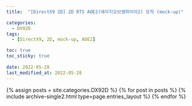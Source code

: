 ```yaml
---
title:  "[DirectX9 2D] 2D RTS AOE2(에이지오브엠파이어2) 모작 (mock-up)"

categories:
  - DX92D
tags:
  - [DirectX9, 2D, mock-up, AOE2]

toc: true
toc_sticky: true
 
date: 2022-05-28
last_modified_at: 2022-05-28
---
```



{% assign posts = site.categories.DX92D %}
{% for post in posts %} {% include archive-single2.html type=page.entries_layout %} {% endfor %}